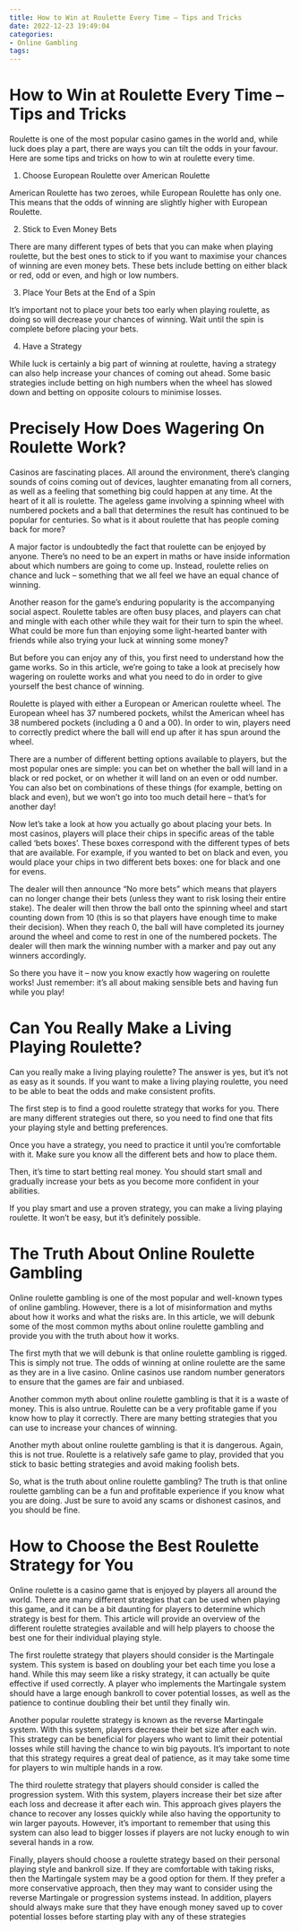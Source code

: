 ```yaml
---
title: How to Win at Roulette Every Time – Tips and Tricks 
date: 2022-12-23 19:49:04
categories:
- Online Gambling
tags:
---
```



#  How to Win at Roulette Every Time – Tips and Tricks 

Roulette is one of the most popular casino games in the world and, while luck does play a part, there are ways you can tilt the odds in your favour. Here are some tips and tricks on how to win at roulette every time.

1) Choose European Roulette over American Roulette

American Roulette has two zeroes, while European Roulette has only one. This means that the odds of winning are slightly higher with European Roulette.

2) Stick to Even Money Bets

There are many different types of bets that you can make when playing roulette, but the best ones to stick to if you want to maximise your chances of winning are even money bets. These bets include betting on either black or red, odd or even, and high or low numbers.

3) Place Your Bets at the End of a Spin

It’s important not to place your bets too early when playing roulette, as doing so will decrease your chances of winning. Wait until the spin is complete before placing your bets.

4) Have a Strategy


While luck is certainly a big part of winning at roulette, having a strategy can also help increase your chances of coming out ahead. Some basic strategies include betting on high numbers when the wheel has slowed down and betting on opposite colours to minimise losses.

#  Precisely How Does Wagering On Roulette Work? 

Casinos are fascinating places. All around the environment, there’s clanging sounds of coins coming out of devices, laughter emanating from all corners, as well as a feeling that something big could happen at any time. At the heart of it all is roulette. The ageless game involving a spinning wheel with numbered pockets and a ball that determines the result has continued to be popular for centuries. So what is it about roulette that has people coming back for more? 

A major factor is undoubtedly the fact that roulette can be enjoyed by anyone. There’s no need to be an expert in maths or have inside information about which numbers are going to come up. Instead, roulette relies on chance and luck – something that we all feel we have an equal chance of winning. 

Another reason for the game’s enduring popularity is the accompanying social aspect. Roulette tables are often busy places, and players can chat and mingle with each other while they wait for their turn to spin the wheel. What could be more fun than enjoying some light-hearted banter with friends while also trying your luck at winning some money? 

But before you can enjoy any of this, you first need to understand how the game works. So in this article, we’re going to take a look at precisely how wagering on roulette works and what you need to do in order to give yourself the best chance of winning. 

Roulette is played with either a European or American roulette wheel. The European wheel has 37 numbered pockets, whilst the American wheel has 38 numbered pockets (including a 0 and a 00). In order to win, players need to correctly predict where the ball will end up after it has spun around the wheel. 

There are a number of different betting options available to players, but the most popular ones are simple: you can bet on whether the ball will land in a black or red pocket, or on whether it will land on an even or odd number. You can also bet on combinations of these things (for example, betting on black and even), but we won’t go into too much detail here – that’s for another day! 

Now let’s take a look at how you actually go about placing your bets. In most casinos, players will place their chips in specific areas of the table called ‘bets boxes’. These boxes correspond with the different types of bets that are available. For example, if you wanted to bet on black and even, you would place your chips in two different bets boxes: one for black and one for evens. 

The dealer will then announce “No more bets” which means that players can no longer change their bets (unless they want to risk losing their entire stake). The dealer will then throw the ball onto the spinning wheel and start counting down from 10 (this is so that players have enough time to make their decision). When they reach 0, the ball will have completed its journey around the wheel and come to rest in one of the numbered pockets. The dealer will then mark the winning number with a marker and pay out any winners accordingly. 

So there you have it – now you know exactly how wagering on roulette works! Just remember: it’s all about making sensible bets and having fun while you play!

#  Can You Really Make a Living Playing Roulette? 

Can you really make a living playing roulette? The answer is yes, but it’s not as easy as it sounds. If you want to make a living playing roulette, you need to be able to beat the odds and make consistent profits.

The first step is to find a good roulette strategy that works for you. There are many different strategies out there, so you need to find one that fits your playing style and betting preferences.

Once you have a strategy, you need to practice it until you’re comfortable with it. Make sure you know all the different bets and how to place them.

Then, it’s time to start betting real money. You should start small and gradually increase your bets as you become more confident in your abilities.

If you play smart and use a proven strategy, you can make a living playing roulette. It won’t be easy, but it’s definitely possible.

#  The Truth About Online Roulette Gambling 

Online roulette gambling is one of the most popular and well-known types of online gambling. However, there is a lot of misinformation and myths about how it works and what the risks are. In this article, we will debunk some of the most common myths about online roulette gambling and provide you with the truth about how it works.

The first myth that we will debunk is that online roulette gambling is rigged. This is simply not true. The odds of winning at online roulette are the same as they are in a live casino. Online casinos use random number generators to ensure that the games are fair and unbiased.

Another common myth about online roulette gambling is that it is a waste of money. This is also untrue. Roulette can be a very profitable game if you know how to play it correctly. There are many betting strategies that you can use to increase your chances of winning.

Another myth about online roulette gambling is that it is dangerous. Again, this is not true. Roulette is a relatively safe game to play, provided that you stick to basic betting strategies and avoid making foolish bets.

So, what is the truth about online roulette gambling? The truth is that online roulette gambling can be a fun and profitable experience if you know what you are doing. Just be sure to avoid any scams or dishonest casinos, and you should be fine.

#  How to Choose the Best Roulette Strategy for You

Online roulette is a casino game that is enjoyed by players all around the world. There are many different strategies that can be used when playing this game, and it can be a bit daunting for players to determine which strategy is best for them. This article will provide an overview of the different roulette strategies available and will help players to choose the best one for their individual playing style.

The first roulette strategy that players should consider is the Martingale system. This system is based on doubling your bet each time you lose a hand. While this may seem like a risky strategy, it can actually be quite effective if used correctly. A player who implements the Martingale system should have a large enough bankroll to cover potential losses, as well as the patience to continue doubling their bet until they finally win.

Another popular roulette strategy is known as the reverse Martingale system. With this system, players decrease their bet size after each win. This strategy can be beneficial for players who want to limit their potential losses while still having the chance to win big payouts. It’s important to note that this strategy requires a great deal of patience, as it may take some time for players to win multiple hands in a row.

The third roulette strategy that players should consider is called the progression system. With this system, players increase their bet size after each loss and decrease it after each win. This approach gives players the chance to recover any losses quickly while also having the opportunity to win larger payouts. However, it’s important to remember that using this system can also lead to bigger losses if players are not lucky enough to win several hands in a row.

Finally, players should choose a roulette strategy based on their personal playing style and bankroll size. If they are comfortable with taking risks, then the Martingale system may be a good option for them. If they prefer a more conservative approach, then they may want to consider using the reverse Martingale or progression systems instead. In addition, players should always make sure that they have enough money saved up to cover potential losses before starting play with any of these strategies
